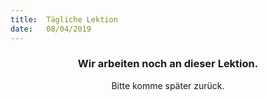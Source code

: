 ```yaml
---
title:  Tägliche Lektion
date:   08/04/2019
---
```


### <center>Wir arbeiten noch an dieser Lektion.</center>
<center>Bitte komme später zurück.</center>